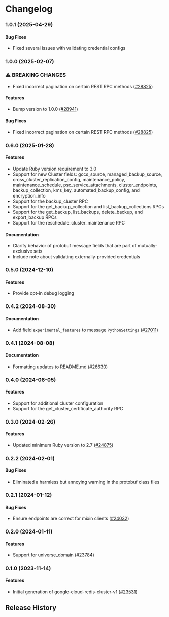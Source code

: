 # Changelog

### 1.0.1 (2025-04-29)

#### Bug Fixes

* Fixed several issues with validating credential configs 

### 1.0.0 (2025-02-07)

### ⚠ BREAKING CHANGES

* Fixed incorrect pagination on certain REST RPC methods ([#28825](https://github.com/googleapis/google-cloud-ruby/issues/28825))

#### Features

* Bump version to 1.0.0 ([#28941](https://github.com/googleapis/google-cloud-ruby/issues/28941)) 
#### Bug Fixes

* Fixed incorrect pagination on certain REST RPC methods ([#28825](https://github.com/googleapis/google-cloud-ruby/issues/28825)) 

### 0.6.0 (2025-01-28)

#### Features

* Update Ruby version requirement to 3.0 
* Support for new Cluster fields: gccs_source, managed_backup_source, cross_cluster_replication_config, maintenance_policy, maintenance_schedule, psc_service_attachments, cluster_endpoints, backup_collection, kms_key, automated_backup_config, and encryption_info 
* Support for the backup_cluster RPC 
* Support for the get_backup_collection and list_backup_collections RPCs 
* Support for the get_backup, list_backups, delete_backup, and export_backup RPCs 
* Support for the reschedule_cluster_maintenance RPC 
#### Documentation

* Clarify behavior of protobuf message fields that are part of mutually-exclusive sets 
* Include note about validating externally-provided credentials 

### 0.5.0 (2024-12-10)

#### Features

* Provide opt-in debug logging 

### 0.4.2 (2024-08-30)

#### Documentation

* Add field `experimental_features` to message `PythonSettings` ([#27011](https://github.com/googleapis/google-cloud-ruby/issues/27011)) 

### 0.4.1 (2024-08-08)

#### Documentation

* Formatting updates to README.md ([#26630](https://github.com/googleapis/google-cloud-ruby/issues/26630)) 

### 0.4.0 (2024-06-05)

#### Features

* Support for additional cluster configuration 
* Support for the get_cluster_certificate_authority RPC 

### 0.3.0 (2024-02-26)

#### Features

* Updated minimum Ruby version to 2.7 ([#24875](https://github.com/googleapis/google-cloud-ruby/issues/24875)) 

### 0.2.2 (2024-02-01)

#### Bug Fixes

* Eliminated a harmless but annoying warning in the protobuf class files 

### 0.2.1 (2024-01-12)

#### Bug Fixes

* Ensure endpoints are correct for mixin clients ([#24032](https://github.com/googleapis/google-cloud-ruby/issues/24032)) 

### 0.2.0 (2024-01-11)

#### Features

* Support for universe_domain ([#23784](https://github.com/googleapis/google-cloud-ruby/issues/23784)) 

### 0.1.0 (2023-11-14)

#### Features

* Initial generation of google-cloud-redis-cluster-v1 ([#23531](https://github.com/googleapis/google-cloud-ruby/issues/23531)) 

## Release History
